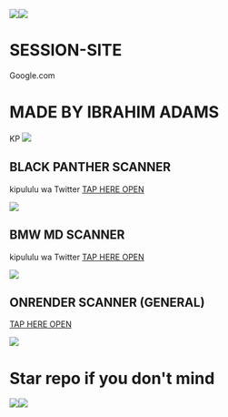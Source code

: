 <a><img src='https://i.imgur.com/LyHic3i.gif'/></a><a><img src='https://i.imgur.com/LyHic3i.gif'/></a>
# SESSION-SITE
Google.com
# MADE BY IBRAHIM ADAMS
KP 
<a><img src='https://i.imgur.com/LyHic3i.gif'/></a>

## BLACK PANTHER SCANNER
kipululu wa Twitter 
[TAP HERE OPEN](https://panther-scanner-9ba6babd3060.255679630714.herokuapp.com/)

<a><img src='https://i.imgur.com/LyHic3i.gif'/></a>

## BMW MD SCANNER
kipululu wa Twitter 
[TAP HERE OPEN](https://bmw-scanner-9380dc7ea838.255679630714.herokuapp.com/)

<a><img src='https://i.imgur.com/LyHic3i.gif'/></a>

## ONRENDER SCANNER (GENERAL)

[TAP HERE OPEN](https://render-session-scanner-by-ibrahim-adams.onrender.com)

<a><img src='https://i.imgur.com/LyHic3i.gif'/></a>

# Star repo if you don't mind

<a><img src='https://i.imgur.com/LyHic3i.gif'/></a><a><img src='https://i.imgur.com/LyHic3i.gif'/></a>

